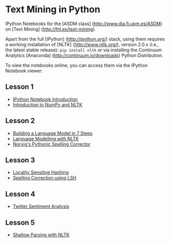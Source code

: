 Text Mining in Python
=====================

IPython Notebooks for the [ASDM class] (http://www.dia.fi.upm.es/ASDM) on [Text Mining] (http://fnl.es/text-mining).

Apart from the full [IPython] (http://ipython.org/) stack, using them requires a working installation of [NLTK] (http://www.nltk.org/), version 2.0.x (i.e., the latest stable release): `pip install nltk` or via installing the Continuum Analytics [Anaconda] (http://continuum.io/downloads) Python Distribution.

To view the notebooks online, you can access them via the IPython Notebook viewer:

Lesson 1
--------

* [IPython Notebook Introduction](url)
* [Introduction to NumPy and NLTK](url)

Lesson 2
--------

* [Building a Language Model in 7 Steps](url)
* [Language Modelling with NLTK](url)
* [Norvig's Pythonic Spelling Corrector](url)

Lesson 3
--------

* [Locality Sensitive Hashing](url)
* [Spelling Correction using LSH](url)

Lesson 4
--------

* [Twitter Sentiment Analysis](url)

Lesson 5
--------

* [Shallow Parsing with NLTK](url)
